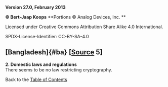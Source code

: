 **Version 27.0, February 2013**

**© Bert-Jaap Koops**
**Portions © Analog Devices, Inc. **  

Licensed under Creative Commons Attribution Share Alike 4.0 International.

SPDX-License-Identifier: CC-BY-SA-4.0

## [Bangladesh]{#ba} \[[Source](cls-srce.htm) 5\]

**2. Domestic laws and regulations**\
There seems to be no law restricting cryptography.

Back to the [Table of Contents](index.md)
